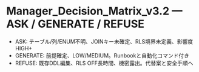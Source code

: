 # Manager_Decision_Matrix_v3.2 — ASK / GENERATE / REFUSE
- ASK: テーブル/列/ENUM不明、JOINキー未確定、RLS境界未定義、影響度HIGH+
- GENERATE: 前提確定、LOW/MEDIUM。Runbookと自動化コマンド付き
- REFUSE: 既存DDL編集、RLS OFF長時間、機密露出。代替案と安全手順へ
